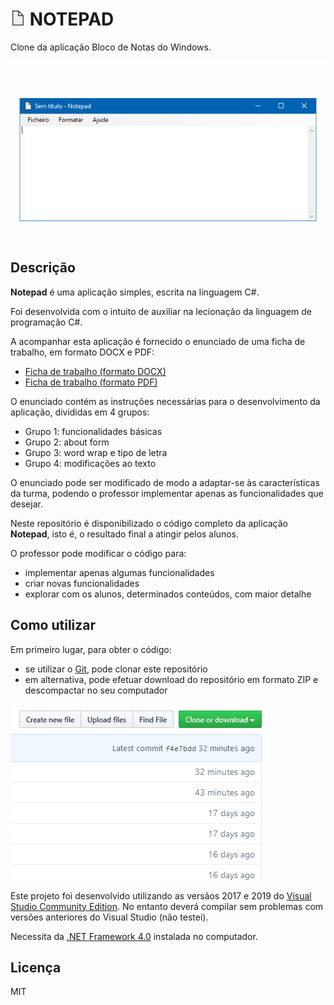 # <img src="Notepad.png" alt=""> NOTEPAD

Clone da aplicação Bloco de Notas do Windows.

<img src="Notepad.gif" alt="Demonstração da aplicação Notepad">

## Descrição

**Notepad** é uma aplicação simples, escrita na linguagem C#.

Foi desenvolvida com o intuito de auxiliar na lecionação da linguagem de programação C#.

A acompanhar esta aplicação é fornecido o enunciado de uma ficha de trabalho, em formato DOCX e PDF:
- <a href="https://drive.google.com/open?id=1Z4g8_wJfnNEhEnGJcsGs-ps8L05cwdNI" download>Ficha de trabalho (formato DOCX)</a>
- <a href="https://drive.google.com/open?id=1doLO7Tp3ZcFPadv7OZ986VUkVLuqhfO5" download>Ficha de trabalho (formato PDF)</a>

O enunciado contém as instruções necessárias para o desenvolvimento da aplicação, divididas em 4 grupos:
- Grupo 1: funcionalidades básicas
- Grupo 2: about form
- Grupo 3: word wrap e tipo de letra
- Grupo 4: modificações ao texto

O enunciado pode ser modificado de modo a adaptar-se às características da turma, podendo o professor implementar apenas as funcionalidades que desejar.

Neste repositório é disponibilizado o código completo da aplicação **Notepad**, isto é, o resultado final a atingir pelos alunos.

O professor pode modificar o código para:
- implementar apenas algumas funcionalidades
- criar novas funcionalidades
- explorar com os alunos, determinados conteúdos, com maior detalhe

## Como utilizar

Em primeiro lugar, para obter o código:
- se utilizar o <a href="https://git-scm.com/">Git</a>, pode clonar este repositório
- em alternativa, pode efetuar download do repositório em formato ZIP e descompactar no seu computador

<img src="download-repositorio.gif" alt="Efetuar download do repositório">

Este projeto foi desenvolvido utilizando as versãos 2017 e 2019 do <a href="https://visualstudio.microsoft.com/vs/community/">Visual Studio Community Edition</a>. No entanto deverá compilar sem problemas com versões anteriores do Visual Studio (não testei).

Necessita da <a href="https://www.microsoft.com/pt-pt/download/details.aspx?id=17851">.NET Framework 4.0</a> instalada no computador.

## Licença

MIT
